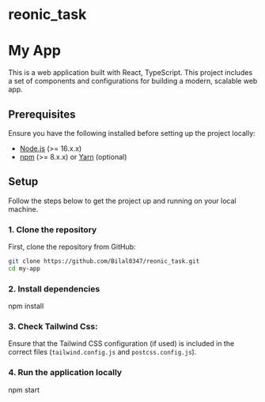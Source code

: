 # reonic_task

# My App

This is a web application built with React, TypeScript. This project includes a set of components and configurations for building a modern, scalable web app.

## Prerequisites

Ensure you have the following installed before setting up the project locally:

- [Node.js](https://nodejs.org/) (>= 16.x.x)
- [npm](https://npmjs.com/) (>= 8.x.x) or [Yarn](https://yarnpkg.com/) (optional)

## Setup

Follow the steps below to get the project up and running on your local machine.

### 1. Clone the repository

First, clone the repository from GitHub:

```bash
git clone https://github.com/Bilal0347/reonic_task.git
cd my-app
```

### 2. Install dependencies

npm install

### 3. Check Tailwind Css:

Ensure that the Tailwind CSS configuration (if used) is included in the correct files (`tailwind.config.js` and `postcss.config.js`).

### 4. Run the application locally

npm start
